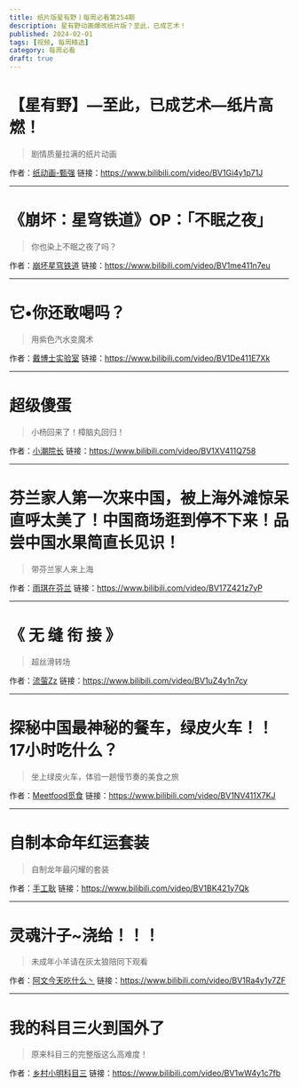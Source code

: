 ```yaml
---
title: 纸片版星有野丨每周必看第254期
description: 星有野动画爆改纸片版？至此，已成艺术！
published: 2024-02-01
tags: [视频, 每周精选]
category: 每周必看
draft: true
---
```


# 【星有野】—至此，已成艺术—纸片高燃！
> 剧情质量拉满的纸片动画

作者：[纸动画-甄强](https://space.bilibili.com/90589589)
链接：https://www.bilibili.com/video/BV1Gi4y1p71J

---

# 《崩坏：星穹铁道》OP：「不眠之夜」
> 你也染上不眠之夜了吗？

作者：[崩坏星穹铁道](https://space.bilibili.com/1340190821)
链接：https://www.bilibili.com/video/BV1me411n7eu

---

# 它•你还敢喝吗？
> 用紫色汽水变魔术

作者：[戴博士实验室](https://space.bilibili.com/252028114)
链接：https://www.bilibili.com/video/BV1De411E7Xk

---

# 超级傻蛋
> 小杨回来了！樟脑丸回归！

作者：[小潮院长](https://space.bilibili.com/5970160)
链接：https://www.bilibili.com/video/BV1XV411Q758

---

# 芬兰家人第一次来中国，被上海外滩惊呆直呼太美了！中国商场逛到停不下来！品尝中国水果简直长见识！
> 带芬兰家人来上海

作者：[雨琪在芬兰](https://space.bilibili.com/323024456)
链接：https://www.bilibili.com/video/BV17Z421z7yP

---

# 《 无 缝 衔 接 》
> 超丝滑转场

作者：[流萤Zz](https://space.bilibili.com/2108856)
链接：https://www.bilibili.com/video/BV1uZ4y1n7cy

---

# 探秘中国最神秘的餐车，绿皮火车！！17小时吃什么？
> 坐上绿皮火车，体验一趟慢节奏的美食之旅

作者：[Meetfood觅食](https://space.bilibili.com/447317111)
链接：https://www.bilibili.com/video/BV1NV411X7KJ

---

# 自制本命年红运套装
> 自制龙年最闪耀的套装

作者：[手工耿](https://space.bilibili.com/280793434)
链接：https://www.bilibili.com/video/BV1BK421y7Qk

---

# 灵魂汁子~浇给！！！
> 未成年小羊请在灰太狼陪同下观看

作者：[阿文今天吃什么丶](https://space.bilibili.com/3461565930015324)
链接：https://www.bilibili.com/video/BV1Ra4y1y7ZF

---

# 我的科目三火到国外了
> 原来科目三的完整版这么高难度！

作者：[乡村小明科目三](https://space.bilibili.com/3493087613553387)
链接：https://www.bilibili.com/video/BV1wW4y1c7fb


